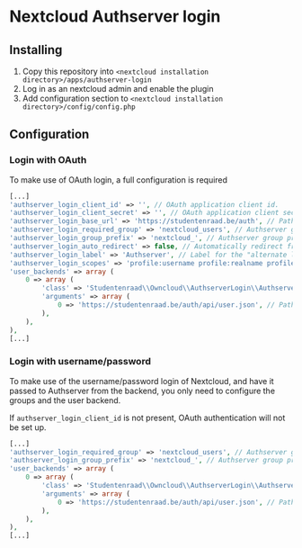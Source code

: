 # Nextcloud Authserver login

## Installing

1. Copy this repository into `<nextcloud installation directory>/apps/authserver-login`
2. Log in as an nextcloud admin and enable the plugin
3. Add configuration section to `<nextcloud installation directory>/config/config.php`

## Configuration

### Login with OAuth

To make use of OAuth login, a full configuration is required

```php
[...]
'authserver_login_client_id' => '', // OAuth application client id. 
'authserver_login_client_secret' => '', // OAuth application client secret
'authserver_login_base_url' => 'https://studentenraad.be/auth', // Path the the authserver installation
'authserver_login_required_group' => 'nextcloud_users', // Authserver group that users have to be member of to be granted access to OwnCloud
'authserver_login_group_prefix' => 'nextcloud_', // Authserver group prefix. All Authserver groups that start with this prefix will be mapped to the corresponding OwnCloud group (without the prefix)
'authserver_login_auto_redirect' => false, // Automatically redirect from the login page to OAuth login (defaults to false)
'authserver_login_label' => 'Authserver', // Label for the "alternate login" button (defaults to "Authserver")
'authserver_login_scopes' => 'profile:username profile:realname profile:email profile:groups' // OAuth scopes to request (defaults to 'profile:username profile:realname profile:email profile:groups')
'user_backends' => array (
    0 => array (
        'class' => 'Studentenraad\\Owncloud\\AuthserverLogin\\Authserver_User_Backend',
        'arguments' => array (
            0 => 'https://studentenraad.be/auth/api/user.json', // Path to authserver /api/user.json
        ),
    ),
),
[...]
```

### Login with username/password

To make use of the username/password login of Nextcloud, and have it passed to Authserver from the backend,
you only need to configure the groups and the user backend.

If `authserver_login_client_id` is not present, OAuth authentication will not be set up.


```php
[...]
'authserver_login_required_group' => 'nextcloud_users', // Authserver group that users have to be member of to be granted access to OwnCloud
'authserver_login_group_prefix' => 'nextcloud_', // Authserver group prefix. All Authserver groups that start with this prefix will be mapped to the corresponding OwnCloud group (without the prefix)
'user_backends' => array (
    0 => array (
        'class' => 'Studentenraad\\Owncloud\\AuthserverLogin\\Authserver_User_Backend',
        'arguments' => array (
            0 => 'https://studentenraad.be/auth/api/user.json', // Path to authserver /api/user.json
        ),
    ),
),
[...]
```